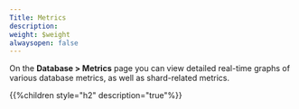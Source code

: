 ```yaml
---
Title: Metrics
description: 
weight: $weight
alwaysopen: false
---
```

On the **Database \> Metrics** page you can view detailed real-time
graphs of various database metrics, as well as shard-related metrics.

{{%children style="h2" description="true"%}}